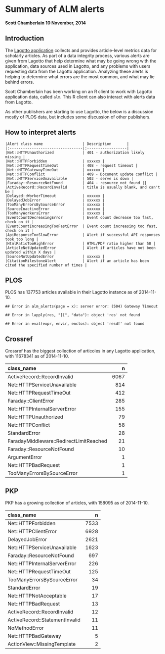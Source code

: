 

Summary of ALM alerts
========================================================

__Scott Chamberlain__
__10 November, 2014__

## Introduction

The [Lagotto application](http://alm.plos.org/) collects and provides article-level metrics data for scholarly articles. As part of a data integrity process, various alerts are given from Lagotto that help determine what may be going wrong with the application, data sources used in Lagotto, and any problems with users requesting data from the Lagotto application. Analyzing these alerts is helping to determine what errors are the most common, and what may lie behind errors.

Scott Chamberlain has been working on an R client to work with Lagotto application data, called `alm`. This R client can also interact with alerts data from Lagotto.

As other publishers are starting to use Lagotto, the below is a discussion mostly of PLOS data, but includes some discussion of other publishers.



## How to interpret alerts

```
|Alert class name                  | Description       |
|:---------------------------------|:------------------|
|Net::HTTPUnauthorized             | 401 - authorization likely missing |
|Net::HTTPForbidden                | xxxxxx |
|Net::HTTPRequestTimeOut           | 408 - request timeout |
|Net::HTTPGatewayTimeOut           | xxxxxx |
|Net::HTTPConflict                 | 409 - Document update conflict |
|Net::HTTPServiceUnavailable       | 503 - serve is down |
|Faraday::ResourceNotFound         | 404 - resource not found ||
|ActiveRecord::RecordInvalid       | title is usually blank, and can't be |
|Delayed::WorkerTimeout            | xxxxxx |
|DelayedJobError                   | xxxxxx |
|TooManyErrorsBySourceError        | xxxxxx |
|SourceInactiveError               | xxxxxx |
|TooManyWorkersError               | xxxxxx |
|EventCountDecreasingError         | Event count decrease too fast, check on it |
|EventCountIncreasingTooFastError  | Event count increasing too fast, check on it |
|ApiResponseTooSlowError           | Alert if successful API responses took too long |
|HtmlRatioTooHighError             | HTML/PDF ratio higher than 50 |
|ArticleNotUpdatedError            | Alert if articles have not been updated within X days |
|SourceNotUpdatedError             | xxxxxx |
|CitationMilestoneAlert            | Alert if an article has been cited the specified number of times |
```

## PLOS

PLOS has 137753 articles available in their Lagotto instance as of 2014-11-10.


```
## Error in alm_alerts(page = x): server error: (504) Gateway Timeout
```

```
## Error in lapply(res, "[[", "data"): object 'res' not found
```

```
## Error in eval(expr, envir, enclos): object 'resdf' not found
```

## Crossref

Crossref has the biggest collection of articoles in any Lagotto application, with 11678341 as of 2014-11-10.


|class_name                              |    n|
|:---------------------------------------|----:|
|ActiveRecord::RecordInvalid             | 6067|
|Net::HTTPServiceUnavailable             |  814|
|Net::HTTPRequestTimeOut                 |  412|
|Faraday::ClientError                    |  285|
|Net::HTTPInternalServerError            |  155|
|Net::HTTPUnauthorized                   |   79|
|Net::HTTPConflict                       |   58|
|StandardError                           |   28|
|FaradayMiddleware::RedirectLimitReached |   21|
|Faraday::ResourceNotFound               |   10|
|ArgumentError                           |    1|
|Net::HTTPBadRequest                     |    1|
|TooManyErrorsBySourceError              |    1|


## PKP

PKP has a growing collection of articles, with 158095 as of 2014-11-10.


|class_name                     |    n|
|:------------------------------|----:|
|Net::HTTPForbidden             | 7533|
|Net::HTTPClientError           | 6928|
|DelayedJobError                | 2621|
|Net::HTTPServiceUnavailable    | 1623|
|Faraday::ResourceNotFound      |  697|
|Net::HTTPInternalServerError   |  226|
|Net::HTTPRequestTimeOut        |  125|
|TooManyErrorsBySourceError     |   34|
|StandardError                  |   19|
|Net::HTTPNotAcceptable         |   17|
|Net::HTTPBadRequest            |   13|
|ActiveRecord::RecordInvalid    |   12|
|ActiveRecord::StatementInvalid |   11|
|NoMethodError                  |   11|
|Net::HTTPBadGateway            |    5|
|ActionView::MissingTemplate    |    2|
